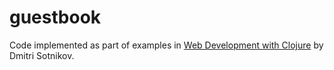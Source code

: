 # guestbook

Code implemented as part of examples in [Web Development with Clojure][book]
by Dmitri Sotnikov.

[book]: http://pragprog.com/book/dswdcloj/web-development-with-clojure

